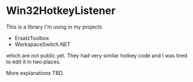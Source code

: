 # Win32HotkeyListener

This is a library I'm using in my projects

- ErsatzToolbox
- WorkspaceSwitch.NET

which are not public yet. They had very similar hotkey code and I was tired to edit it in two places.

More explanations TBD.

